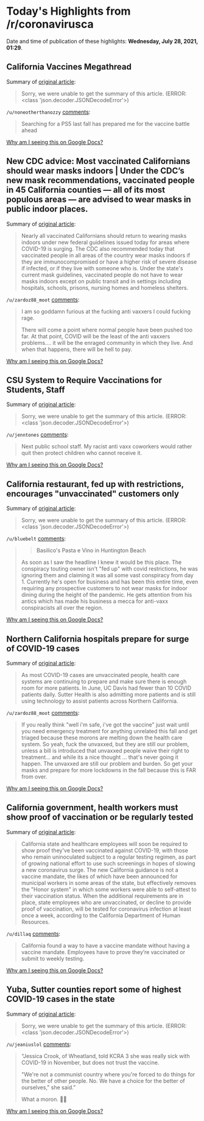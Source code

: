 # Today's Highlights from /r/coronavirusca

Date and time of publication of these highlights: **Wednesday, July 28, 2021, 01:29**.

## California Vaccines Megathread

Summary of [original article](https://www.reddit.com/r/CoronavirusCA/comments/l35yck/california_vaccines_megathread/):

> Sorry, we were unable to get the summary of this article. (ERROR: <class 'json.decoder.JSONDecodeError'>)

`/u/noneotherthanozzy` [comments](https://www.reddit.com/r/CoronavirusCA/comments/l35yck/california_vaccines_megathread/):

> Searching for a PS5 last fall has prepared me for the vaccine battle ahead

[Why am I seeing this on Google Docs?](https://docs.google.com/document/d/1Dc6We63vOXIZsc0op-Bt4abqkYjXzOigalQqFxmvvbM/edit?usp=sharing)

## New CDC advice: Most vaccinated Californians should wear masks indoors | Under the CDC’s new mask recommendations, vaccinated people in 45 California counties — all of its most populous areas — are advised to wear masks in public indoor places.

Summary of [original article](https://calmatters.org/health/coronavirus/2021/07/california-covid-mask-guidelines/):

> Nearly all vaccinated Californians should return to wearing masks indoors under new federal guidelines issued today for areas where COVID-19 is surging. The CDC also recommended today that vaccinated people in all areas of the country wear masks indoors if they are immunocompromised or have a higher risk of severe disease if infected, or if they live with someone who is. Under the state's current mask guidelines, vaccinated people do not have to wear masks indoors except on public transit and in settings including hospitals, schools, prisons, nursing homes and homeless shelters.

`/u/zardoz88_moot` [comments](https://www.reddit.com/r/CoronavirusCA/comments/ot2xu0/new_cdc_advice_most_vaccinated_californians/):

> I am so goddamn furious at the fucking anti vaxxers I could fucking rage.
> 
> There will come a point where normal people have been pushed too far. At that point, COVID will be the least of the anti vaxxers problems.... it will be the enraged community in which they live. And when that happens, there will be hell to pay.

[Why am I seeing this on Google Docs?](https://docs.google.com/document/d/1Dc6We63vOXIZsc0op-Bt4abqkYjXzOigalQqFxmvvbM/edit?usp=sharing)

## CSU System to Require Vaccinations for Students, Staff

Summary of [original article](https://www.nbclosangeles.com/news/local/california-state-university-system-to-require-covid-vaccinations-for-students-staff/2650811/):

> Sorry, we were unable to get the summary of this article. (ERROR: <class 'json.decoder.JSONDecodeError'>)

`/u/jenntones` [comments](https://www.reddit.com/r/CoronavirusCA/comments/oss4pr/csu_system_to_require_vaccinations_for_students/):

> Next public school staff. My racist anti vaxx coworkers would rather quit then protect children who cannot receive it.

[Why am I seeing this on Google Docs?](https://docs.google.com/document/d/1Dc6We63vOXIZsc0op-Bt4abqkYjXzOigalQqFxmvvbM/edit?usp=sharing)

## California restaurant, fed up with restrictions, encourages "unvaccinated" customers only

Summary of [original article](https://www.newsweek.com/california-restaurant-fed-restrictions-encourages-unvaccinated-customers-only-1613145):

> Sorry, we were unable to get the summary of this article. (ERROR: <class 'json.decoder.JSONDecodeError'>)

`/u/bluebelt` [comments](https://www.reddit.com/r/CoronavirusCA/comments/oso696/california_restaurant_fed_up_with_restrictions/):

> >Basilico's Pasta e Vino in Huntington Beach
> 
> As soon as I saw the headline I knew it would be this place. The conspiracy touting owner isn't "fed up" with covid restrictions, he was ignoring them and claiming it was all some vast conspiracy from day 1. Currently he's open for business and has been this entire time, even requiring any prospective customers to not wear masks for indoor dining during the height of the pandemic.  He gets attention from his antics which has made his business a mecca for anti-vaxx conspiracists all over the region.

[Why am I seeing this on Google Docs?](https://docs.google.com/document/d/1Dc6We63vOXIZsc0op-Bt4abqkYjXzOigalQqFxmvvbM/edit?usp=sharing)

## Northern California hospitals prepare for surge of COVID-19 cases

Summary of [original article](https://www.kcra.com/article/northern-california-hospitals-surge-covid-cases/37137206):

> As most COVID-19 cases are unvaccinated people, health care systems are continuing to prepare and make sure there is enough room for more patients. In June, UC Davis had fewer than 10 COVID patients daily. Sutter Health is also admitting more patients and is still using technology to assist patients across Northern California.

`/u/zardoz88_moot` [comments](https://www.reddit.com/r/CoronavirusCA/comments/osnzbu/northern_california_hospitals_prepare_for_surge/):

> If you really think "well i'm safe, i've got the vaccine" just wait until you need emergency treatment for anything unrelated this fall and get triaged because these morons are melting down the health care system. So yeah, fuck the unvaxxed, but they are still our problem, unless a bill is introduced that unvaxxed people waive their right to treatment... and while its a nice thought ... that's never going it happen. The unvaxxed are still our problem and burden. So get your masks and prepare for more  lockdowns in the fall because this is FAR from over.

[Why am I seeing this on Google Docs?](https://docs.google.com/document/d/1Dc6We63vOXIZsc0op-Bt4abqkYjXzOigalQqFxmvvbM/edit?usp=sharing)

## California government, health workers must show proof of vaccination or be regularly tested

Summary of [original article](https://www.latimes.com/california/story/2021-07-26/california-state-healthcare-workers-must-show-vaccine-proof?fbclid=IwAR0Eo-MQvPGU1HeSEiU823o7rEH6qK78g2DDISrnN4htaWs4GNGYKi3EjVM):

> California state and healthcare employees will soon be required to show proof they've been vaccinated against COVID-19, with those who remain uninoculated subject to a regular testing regimen, as part of growing national effort to use such screenings in hopes of slowing a new coronavirus surge. The new California guidance is not a vaccine mandate, the likes of which have been announced for municipal workers in some areas of the state, but effectively removes the "Honor system" in which some workers were able to self-attest to their vaccination status. When the additional requirements are in place, state employees who are unvaccinated, or decline to provide proof of vaccination, will be tested for coronavirus infection at least once a week, according to the California Department of Human Resources.

`/u/dillaq` [comments](https://www.reddit.com/r/CoronavirusCA/comments/os4rcb/california_government_health_workers_must_show/):

> California found a way to have a vaccine mandate without having a vaccine mandate. Employees have to prove they’re vaccinated or submit to weekly testing.

[Why am I seeing this on Google Docs?](https://docs.google.com/document/d/1Dc6We63vOXIZsc0op-Bt4abqkYjXzOigalQqFxmvvbM/edit?usp=sharing)

## Yuba, Sutter counties report some of highest COVID-19 cases in the state

Summary of [original article](https://www.kcra.com/article/yuba-sutter-counties-report-some-highest-covid-19-cases-state/37117525):

> Sorry, we were unable to get the summary of this article. (ERROR: <class 'json.decoder.JSONDecodeError'>)

`/u/jeaniuslol` [comments](https://www.reddit.com/r/CoronavirusCA/comments/os7rvd/yuba_sutter_counties_report_some_of_highest/):

> “Jessica Crook, of Wheatland, told KCRA 3 she was really sick with COVID-19 in November, but does not trust the vaccine.
> 
> "We're not a communist country where you're forced to do things for the better of other people. No. We have a choice for the better of ourselves," she said.”
> 
> What a moron. 🤦‍♀️

[Why am I seeing this on Google Docs?](https://docs.google.com/document/d/1Dc6We63vOXIZsc0op-Bt4abqkYjXzOigalQqFxmvvbM/edit?usp=sharing)

